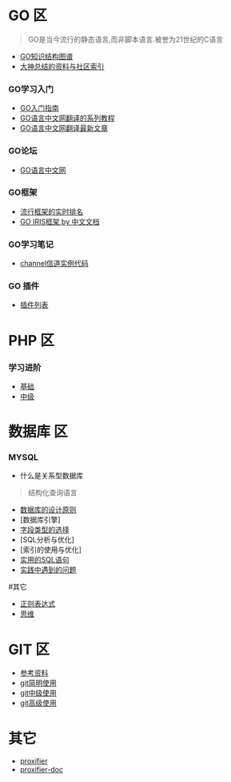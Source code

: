 # GO 区
> GO是当今流行的静态语言,而非脚本语言.被誉为21世纪的C语言

- [GO知识结构图谱](https://www.processon.com/view/link/5a9ba4c8e4b0a9d22eb3bdf0)
- [大神总结的资料与社区索引](https://github.com/Unknwon/go-study-index/blob/master/README.md)

### GO学习入门
- [GO入门指南](https://github.com/Unknwon/the-way-to-go_ZH_CN)
- [GO语言中文网翻译的系列教程](https://studygolang.com/gctt/Noluye)
- [GO语言中文网翻译最新文章](https://studygolang.com/subject/1)

### GO论坛

- [GO语言中文网](https://studygolang.com/)

### GO框架

- [流行框架的实时排名](https://github.com/mingrammer/go-web-framework-stars)
- [GO IRIS框架 by 中文文档](https://studyiris.com/)

### GO学习笔记
 - [channel信道实例代码](../go/note1.md)
 
### GO 插件
 - [插件列表](../go/plugin.md)
 
# PHP 区
 
### 学习进阶
 - [基础](../php/base_interview.md)
 - [中级](../php/middle_interview.md)
 
 
# 数据库 区


### MYSQL
 - 什么是关系型数据库
  > 结构化查询语言   
 - [数据库的设计原则](../db/mysql.md)
 - [数据库引擎]
 - [字段类型的选择](../db/type.md)
 - [SQL分析与优化]
 - [索引的使用与优化]
 - [实用的SQL语句](../db/practical_sql.md)
 - [实践中遇到的问题](../db/practice_question.md)
 
 #其它 
 
- [正则表达式](../other/regexper.md)
- [思维](../other/think.md)


# GIT 区

- [参考资料](https://www.yiibai.com/git/)
- [git简明使用](../git/git.md)
- [git中级使用](../git/mid.md)
- [git高级使用](../git/high.md)

# 其它
- [proxifier](https://www.proxifier.com/)
- [proxifier-doc](http://blackwolfsec.cc/2016/09/19/Proxifier_Shadowshocks/)